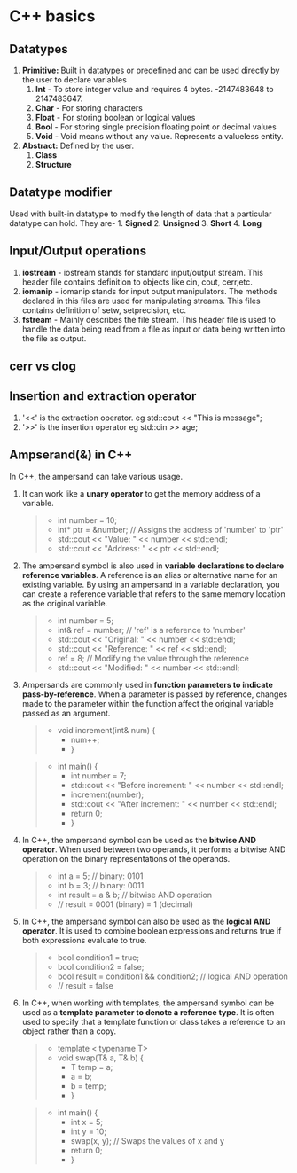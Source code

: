 # C++ basics

## Datatypes
1. **Primitive:** Built in datatypes or predefined and can be used directly by the user to declare variables
   1. **Int** - To store integer value and requires 4 bytes. -2147483648 to 2147483647.
   2. **Char** - For storing characters
   3. **Float** - For storing boolean or logical values
   4. **Bool** - For storing single precision floating point or decimal values
   5. **Void** - Void means without any value. Represents a valueless entity.
2. **Abstract:** Defined by the user.
   1. **Class**
   2. **Structure**

## Datatype modifier
Used with built-in datatype to modify the length of data that a particular datatype can hold. They are-
    1. **Signed**
    2. **Unsigned**
    3. **Short**
    4. **Long**

## Input/Output operations
1. **iostream** - iostream stands for standard input/output stream. This header file contains definition to objects like cin, cout, cerr,etc.
2. **iomanip** - iomanip stands for input output manipulators. The methods declared in this files are used for manipulating streams. This files contains definition of setw, setprecision, etc.
3. **fstream** - Mainly describes the file stream. This header file is used to handle the data being read from a file as input or data being written into the file as output.


## cerr vs clog

## Insertion and extraction operator
1. '<<' is the extraction operator. eg std::cout << "This is message";
2. '>>' is the insertion operator eg std::cin >> age;

## Ampserand(&) in C++
In C++, the ampersand can take various usage.
1. It can work like a **unary operator** to get the memory address of a variable.
    > - int number = 10; 
    > - int* ptr = &number;  // Assigns the address of 'number' to 'ptr'
    > - std::cout << "Value: " << number << std::endl;
    > - std::cout << "Address: " << ptr << std::endl;

2. The ampersand symbol is also used in **variable declarations to declare reference variables**. A reference is an alias or alternative name for an existing variable. By using an ampersand in a variable declaration, you can create a reference variable that refers to the same memory location as the original variable.
   > - int number = 5;
   > - int& ref = number;  // 'ref' is a reference to 'number'
   > - std::cout << "Original: " << number << std::endl;
   > - std::cout << "Reference: " << ref << std::endl;
   > - ref = 8;  // Modifying the value through the reference
   > - std::cout << "Modified: " << number << std::endl;

3. Ampersands are commonly used in **function parameters to indicate pass-by-reference**. When a parameter is passed by reference, changes made to the parameter within the function affect the original variable passed as an argument.
   > - void increment(int& num) {
   >   - num++;
   >   - }
    
   > - int main() {
   >   - int number = 7;
   >   - std::cout << "Before increment: " << number << std::endl;
   >   - increment(number);
   >   - std::cout << "After increment: " << number << std::endl;
   >   - return 0;
   >   - }

4. In C++, the ampersand symbol can be used as the **bitwise AND operator**. When used between two operands, it performs a bitwise AND operation on the binary representations of the operands.
    > - int a = 5;    // binary: 0101
    > - int b = 3;    // binary: 0011
    > - int result = a & b;  // bitwise AND operation
    > - // result = 0001 (binary) = 1 (decimal)

5. In C++, the ampersand symbol can also be used as the **logical AND operator**. It is used to combine boolean expressions and returns true if both expressions evaluate to true.
   > - bool condition1 = true;
   > - bool condition2 = false;
   > - bool result = condition1 && condition2;  // logical AND operation
   > - // result = false
   
6. In C++, when working with templates, the ampersand symbol can be used as a **template parameter to denote a reference type**. It is often used to specify that a template function or class takes a reference to an object rather than a copy.
   > - template < typename T>
   > - void swap(T& a, T& b) {
   >   - T temp = a;
   >   - a = b;
   >   - b = temp;
   >   - }

   > - int main() {
   >   - int x = 5;
   >   - int y = 10;
   >   - swap(x, y);  // Swaps the values of x and y
   >   -  return 0;
   >   - }